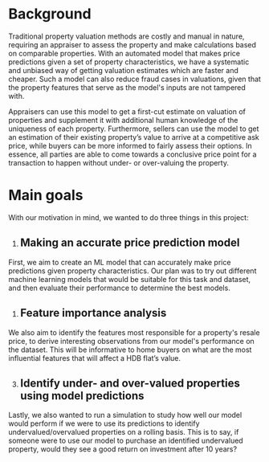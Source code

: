 # Background 

Traditional property valuation methods are costly and manual in nature, requiring an appraiser to assess the property and make calculations based on comparable properties. With an automated model that makes price predictions given a set of property characteristics, we have a systematic and unbiased way of getting valuation estimates which are faster and cheaper. Such a model can also reduce fraud cases in valuations, given that the property features that serve as the model's inputs are not tampered with.

Appraisers can use this model to get a first-cut estimate on valuation of properties and supplement it with additional human knowledge of the uniqueness of each property. Furthermore, sellers can use the model to get an estimation of their existing property’s value to arrive at a competitive ask price, while buyers can be more informed to fairly assess their options. In essence, all parties are able to come towards a conclusive price point for a transaction to happen without under- or over-valuing the property.

# Main goals
With our motivation in mind, we wanted to do three things in this project:

1. ## Making an accurate price prediction model
First, we aim to create an ML model that can accurately make price predictions given property characteristics. Our plan was to try out different machine learning models that would be suitable for this task and dataset, and then evaluate their performance to determine the best models. 

1. ## Feature importance analysis
We also aim to identify the features most responsible for a property's resale price, to derive interesting observations from our model's performance on the dataset. This will be informative to home buyers on what are the most influential features that will affect a HDB flat’s value.  

3. ## Identify under- and over-valued properties using model predictions
Lastly, we also wanted to run a simulation to study how well our model would perform if we were to use its predictions to identify undervalued/overvalued properties on a rolling basis. This is to say, if someone were to use our model to purchase an identified undervalued property, would they see a good return on investment after 10 years?
